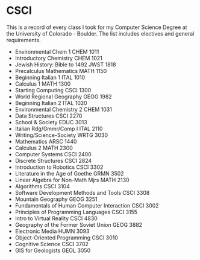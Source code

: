 # CSCI
This is a record of every class I took for my Computer Science Degree at the University of Colorado - Boulder.
The list includes electives and general requirements.

 - Environmental Chem 1 CHEM 1011
 - Introductory Chemistry CHEM 1021
 - Jewish History: Bible to 1492 JWST 1818
 - Precalculus Mathematics MATH 1150
 - Beginning Italian 1 ITAL 1010
 - Calculus 1 MATH 1300
 - Starting Computing CSCI 1300
 - World Regional Geography GEOG 1982
 - Beginning Italian 2 ITAL 1020
 - Environmental Chemistry 2 CHEM 1031
 - Data Structures CSCI 2270
 - School & Society EDUC 3013
 - Italian Rdg/Gmmr/Comp I ITAL 2110
 - Writing/Science-Society WRTG 3030
 - Mathematics ARSC 1440
 - Calculus 2 MATH 2300
 - Computer Systems CSCI 2400
 - Discrete Structures CSCI 2824
 - Introduction to Robotics CSCI 3302
 - Literature in the Age of Goethe GRMN 3502
 - Linear Algebra for Non-Math Mjrs MATH 2130
 - Algorithms CSCI 3104
 - Software Development Methods and Tools CSCI 3308
 - Mountain Geography GEOG 3251
 - Fundamentals of Human Computer Interaction CSCI 3002
 - Principles of Programming Languages CSCI 3155
 - Intro to Virtual Reality CSCI 4830
 - Geography of the Former Soviet Union GEOG 3882
 - Electronic Media HUMN 3093
 - Object-Oriented Programming CSCI 3010
 - Cognitive Science CSCI 3702
 - GIS for Geologists GEOL 3050
